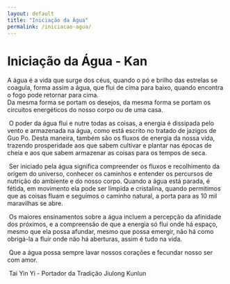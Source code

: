 ```yaml
---
layout: default
title: "Iniciação da Água"
permalink: /iniciacao-agua/
---
```


# Iniciação da Água - Kan
 

A água é a vida que surge dos céus, quando o pó e brilho das estrelas se coagula, forma assim a água, que flui de cima para baixo, quando encontra o fogo pode retornar para cima.  
Da mesma forma se portam os desejos, da mesma forma se portam os circuitos energéticos do nosso corpo ou de uma casa.  

​
O poder da água flui e nutre todas as coisas, a energia é dissipada pelo vento e armazenada na água, como está escrito no tratado de jazigos de Guo Po. Desta maneira, também são os fluxos de energia da nossa vida, trazendo prosperidade aos que sabem cultivar e plantar nas épocas de cheia e aos que sabem armazenar as coisas para os tempos de seca.  

​
Ser iniciado pela água significa compreender os fluxos e recolhimento da origem do universo, conhecer os caminhos e entender os percursos de  nutrição do ambiente e do nosso corpo. Quando a água está parada, é fétida, em movimento ela pode ser límpida e cristalina, quando permitimos que as coisas fluam e seguimos o caminho natural, a porta para as 10 mil maravilhas se abre.  
 
​
Os maiores ensinamentos sobre a água incluem a percepção da afinidade dos próximos, e a compreensão de que a energia só flui onde há espaço, mesmo que ela possa afundar, mesmo que possa emergir, não há como obrigá-la a fluir onde não há aberturas, assim é tudo na vida.  

​
Que a água possa sempre lavar nossos corações e fecundar nosso ser com amor.  

​
Tai Yin Yi - Portador da Tradição Jiulong Kunlun